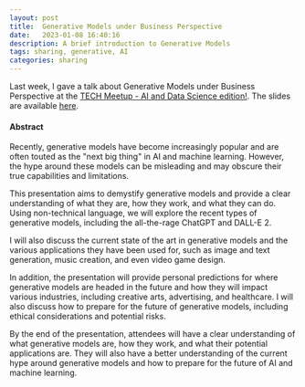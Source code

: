 ```yaml
---
layout: post
title:  Generative Models under Business Perspective 
date:   2023-01-08 16:40:16
description: A brief introduction to Generative Models
tags: sharing, generative, AI
categories: sharing
---
```

Last week, I gave a talk about Generative Models under Business Perspective at the [TECH Meetup - AI and Data Science edition!](https://www.meetup.com/tech-meetup/events/290061095/). The slides are available [here](https://docs.google.com/presentation/d/1mGl4wzO-P0Io9QTXpTA_73V99x2oXj09_XoswfrKzBo).

#### Abstract
Recently, generative models have become increasingly popular and are often touted as the "next big thing" in AI and machine learning. However, the hype around these models can be misleading and may obscure their true capabilities and limitations.

This presentation aims to demystify generative models and provide a clear understanding of what they are, how they work, and what they can do. Using non-technical language, we will explore the recent types of generative models, including the all-the-rage ChatGPT and DALL-E 2.

I will also discuss the current state of the art in generative models and the various applications they have been used for, such as image and text generation, music creation, and even video game design.

In addition, the presentation will provide personal predictions for where generative models are headed in the future and how they will impact various industries, including creative arts, advertising, and healthcare. I will also discuss how to prepare for the future of generative models, including ethical considerations and potential risks.

By the end of the presentation, attendees will have a clear understanding of what generative models are, how they work, and what their potential applications are. They will also have a better understanding of the current hype around generative models and how to prepare for the future of AI and machine learning.

